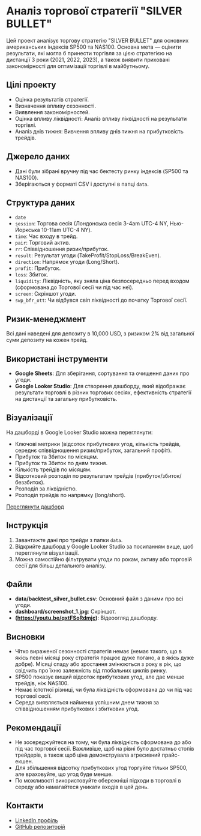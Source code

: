 # Аналіз торгової стратегії "SILVER BULLET"
Цей проект аналізує торгову стратегію "SILVER BULLET" для основних американських індексів SP500 та NAS100. Основна мета — оцінити результати, які могла б принести торгівля за цією стратегією на дистанції 3 роки (2021, 2022, 2023), а також виявити приховані закономірності для оптимізації торгівлі в майбутньому.

## Цілі проекту
- Оцінка результатів стратегії.
- Визначення впливу сезонності.
- Виявлення закономірностей.
- Оцінка впливу ліквідності: Аналіз впливу ліквідності на результати торгівлі.
- Аналіз днів тижня: Вивчення впливу днів тижня на прибутковість трейдів.

## Джерело даних
- Дані були зібрані вручну під час бектесту ринку індексів (SP500 та NAS100).
- Зберігаються у форматі CSV і доступні в папці `data`.

## Структура даних
- `date`
- `session`: Торгова сесія (Лондонська сесія 3-4am UTC-4 NY, Нью-Йоркська 10-11am UTC-4 NY).
- `time`: Час входу в трейд.
- `pair`: Торговий актив.
- `rr`: Співвідношення ризик/прибуток.
- `result`: Результат угоди (TakeProfit/StopLoss/BreakEven).
- `direction`: Напрямок угоди (Long/Short).
- `profit`: Прибуток. 
- `loss`: Збиток.
- `liquidity`: Ліквідність, яку зняла ціна безпосередньо перед входом (сформована до Торгової сесії чи під час неї).
- `screen`: Cкріншот угоди.
- `swp_bfr_ott`: Чи відбувся свіп ліквідності до початку Торгової сесії.

## Ризик-менеджмент
Всі дані наведені для депозиту в 10,000 USD, з ризиком 2% від загальної суми депозиту на кожен трейд.

## Використані інструменти
- **Google Sheets**: Для зберігання, сортування та очищення даних про угоди.
- **Google Looker Studio**: Для створення дашборду, який відображає результати торговлі в різних торгових сесіях, ефективність стратегії на дистанції та загальну прибутковість.

## Візуалізації
На дашборді в Google Looker Studio можна переглянути:

- Ключові метрики (відсоток прибуткових угод, кількість трейдів, середнє співвідношення ризик/прибуток, загальний профіт). 
- Прибуток та Збиток по місяцям.
- Прибуток та Збиток по дням тижня.
- Кількість трейдів по місяцям.
- Відсотковий розподіл по результатам трейдів (прибуток/збиток/беззбиток).
- Розподіл за ліквідністю. 
- Розподіл трейдів по напрямку (long/short).

[Переглянути дашборд](https://lookerstudio.google.com/reporting/5afb8ce2-f730-4e19-9141-bc2b835bedc8)

## Інструкція
1. Завантажте дані про трейди з папки `data`.
2. Відкрийте дашборд у Google Looker Studio за посиланням вище, щоб переглянути візуалізації.
3. Можна самостійно фільтрувати угоди по рокам, активу або торговій сесії для більш детального аналізу.

## Файли
- **data/backtest_silver_bullet.csv**: Основний файл з даними про всі угоди.
- **dashboard/screenshot_1.jpg**: Скріншот.
- **(https://youtu.be/qxtFSoRdmjc)**: Відеоогляд дашборду.

## Висновки
- Чітко вираженої сезонності стратегія немає (немає такого, що в якісь певні місяці року стратегія працює дуже погано, а в якісь дуже добре). Місяці спаду або зростання змінюються з року в рік, що свідчить про їхню залежність від глобальних циклів ринку.
- SP500 показує вищий відсоток прибуткових угод, але дає менше трейдів, ніж NAS100.
- Немає істотної різниці, чи була ліквідність сформована до чи під час торгової сесії.
- Середа виявляється найменш успішним днем тижня за співвідношенням прибуткових і збиткових угод. 

## Рекомендації
- Не зосереджуйтеся на тому, чи була ліквідність сформована до або під час торгової сесії. Важливіше, щоб на рівні було достатньо стопів трейдерів, а також щоб ціна демонструвала агресивний прайс-екшен.
- Для збільшення відсотку прибуткових угод торгуйте тільки SP500, але враховуйте, що угод буде менше.
- По можливості використовуйте обережніші підходи в торговлі в середу або намагайтеся уникати входів в цей день.

## Контакти
- [LinkedIn профіль](https://www.linkedin.com/in/hlib-inozemtsev-670ba8124/)
- [GitHub репозиторій](https://github.com/silantiydobro/trading_setup_analysis/tree/main)
